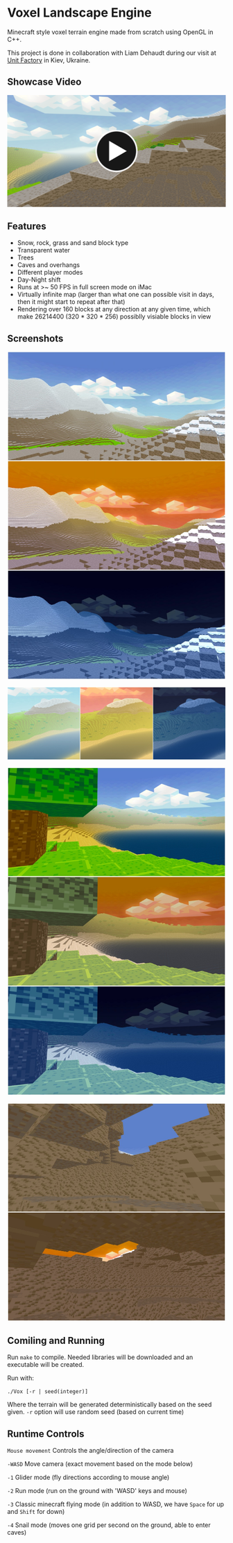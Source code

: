 # Voxel Landscape Engine

Minecraft style voxel terrain engine made from scratch using OpenGL in C++.

This project is done in collaboration with Liam Dehaudt during our visit at [Unit Factory](https://unit.ua/en/) in Kiev, Ukraine.

## Showcase Video
[![Voxel Video](5.png)](https://www.youtube.com/watch?v=1Bxgr2ItPq4 "Voxel Landscape Engine")

## Features

* Snow, rock, grass and sand block type
* Transparent water
* Trees
* Caves and overhangs
* Different player modes
* Day-Night shift
* Runs at >~ 50 FPS in full screen mode on iMac
* Virtually infinite map (larger than what one can possible visit in days, then it might start to repeat after that)
* Rendering over 160 blocks at any direction at any given time, which make 26214400 (320 * 320 * 256) possiblly visiable blocks in view

## Screenshots

![alt text](1.jpg)

![alt text](2.jpg)

![alt text](3.jpg)

![alt text](4.jpg)

## Comiling and Running

Run `make` to compile. Needed libraries will be downloaded and an executable will be created.

Run with:
```
./Vox [-r | seed(integer)]
```
Where the terrain will be generated deterministically based on the seed given.
`-r` option will use random seed (based on current time)

## Runtime Controls

`Mouse movement` Controls the angle/direction of the camera

`-WASD` Move camera (exact movement based on the mode below)

`-1` Glider mode (fly directions according to mouse angle)

`-2` Run mode (run on the ground with 'WASD' keys and mouse)

`-3` Classic minecraft flying mode (in addition to WASD, we have `Space` for up and `Shift` for down)

`-4` Snail mode (moves one grid per second on the ground, able to enter caves)
